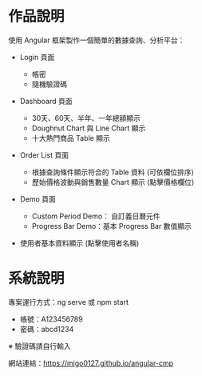 # 作品說明

使用 Angular 框架製作一個簡單的數據查詢、分析平台：

- Login 頁面
  - 帳密
  - 隨機驗證碼

- Dashboard 頁面
  - 30天、60天、半年、一年總額顯示
  - Doughnut Chart 與 Line Chart 顯示
  - 十大熱門商品 Table 顯示

- Order List 頁面
  - 根據查詢條件顯示符合的 Table 資料 (可依欄位排序)
  - 歷始價格波動與銷售數量 Chart 顯示 (點擊價格欄位)

- Demo 頁面
  - Custom Period Demo： 自訂義日曆元件
  - Progress Bar Demo：基本 Progress Bar 數值顯示

- 使用者基本資料顯示 (點擊使用者名稱)

# 系統說明

專案運行方式：ng serve 或 npm start

- 帳號：A123456789
- 密碼：abcd1234

※ 驗證碼請自行輸入

網站連結：https://migo0127.github.io/angular-cmp
